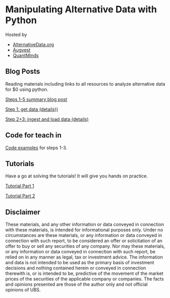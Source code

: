 # Manipulating Alternative Data with Python

Hosted by 
* [AlternativeData.org](https://alternativedata.org/) 
* [Augvest](http://augvest.com/)
* [QuantMinds](https://finance.knect365.com/quantminds-americas/) 

## Blog Posts

Reading materials including links to all resources to analyze alternative data for $0 using python.

[Steps 1-5 summary blog post](https://knect365.com/quantminds/article/3fd1bc49-45c6-44d6-8698-045c29baed1b/the-best-python-tools-to-analyze-alternative-investment-data-for-0)

[Step 1: get data (details))](https://alternativedata.org/the-best-tools-to-analyze-alternative-data-part-1-get-data/)

[Step 2+3: ingest and load data (details)](https://alternativedata.org/the-best-tools-to-analyze-alternative-data-parts-2-3-ingesting-and-loading-data/)

## Code for teach in

[Code examples](https://github.com/citynorman/augvest201807/blob/master/part1.py) for steps 1-3.

## Tutorials

Have a go at solving the tutorials! It will give you hands on practice.

[Tutorial Part 1](https://github.com/citynorman/altdata/blob/master/part1-tutorial.md)

[Tutorial Part 2](https://github.com/citynorman/altdata/blob/master/part2-tutorial.md)

## Disclaimer

These materials, and any other information or data conveyed in connection with these materials, is intended for informational purposes only. Under no circumstances are these materials, or any information or data conveyed in connection with such report, to be considered an offer or solicitation of an offer to buy or sell any securities of any company. Nor may these materials, or any information or data conveyed in connection with such report, be relied on in any manner as legal, tax or investment advice. The information and data is not intended to be used as the primary basis of investment decisions and nothing contained herein or conveyed in connection therewith is, or is intended to be, predictive of the movement of the market prices of the securities of the applicable company or companies. The facts and opinions presented are those of the author only and not official opinions of UBS. 